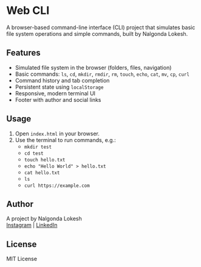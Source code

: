 # Web CLI

A browser-based command-line interface (CLI) project that simulates basic file system operations and simple commands, built by Nalgonda Lokesh.

## Features
- Simulated file system in the browser (folders, files, navigation)
- Basic commands: `ls`, `cd`, `mkdir`, `rmdir`, `rm`, `touch`, `echo`, `cat`, `mv`, `cp`, `curl`
- Command history and tab completion
- Persistent state using `localStorage`
- Responsive, modern terminal UI
- Footer with author and social links

## Usage
1. Open `index.html` in your browser.
2. Use the terminal to run commands, e.g.:
   - `mkdir test`
   - `cd test`
   - `touch hello.txt`
   - `echo "Hello World" > hello.txt`
   - `cat hello.txt`
   - `ls`
   - `curl https://example.com`

## Author
A project by Nalgonda Lokesh  
[Instagram](https://instagram.com/nalgondalokesh.ai) | [LinkedIn](https://www.linkedin.com/in/nalgondalokesh)

## License
MIT License

